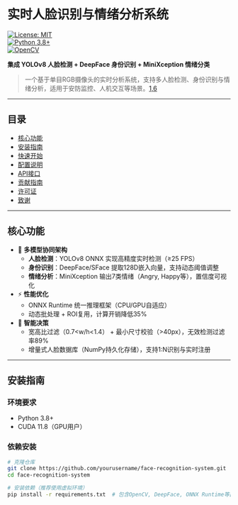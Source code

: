 # 实时人脸识别与情绪分析系统  
[![License: MIT](https://img.shields.io/badge/License-MIT-blue.svg)](LICENSE)  
[![Python 3.8+](https://img.shields.io/badge/Python-3.8%2B-green)](https://www.python.org/)  
[![OpenCV](https://img.shields.io/badge/OpenCV-4.8.0-brightgreen)](https://opencv.org/)  

**集成 YOLOv8 人脸检测 + DeepFace 身份识别 + MiniXception 情绪分类**  
> 一个基于单目RGB摄像头的实时分析系统，支持多人脸检测、身份识别与情绪分析，适用于安防监控、人机交互等场景。[1,6](@ref)

---

## 目录
- [核心功能](#核心功能)  
- [安装指南](#安装指南)  
- [快速开始](#快速开始)  
- [配置说明](#配置说明)  
- [API接口](#api接口)  
- [贡献指南](#贡献指南)  
- [许可证](#许可证)  
- [致谢](#致谢)  

---

## 核心功能
- 🚀 **多模型协同架构**  
  - **人脸检测**：YOLOv8 ONNX 实现高精度实时检测（≥25 FPS）  
  - **身份识别**：DeepFace/SFace 提取128D嵌入向量，支持动态阈值调整  
  - **情绪分析**：MiniXception 输出7类情绪（Angry, Happy等），置信度可视化  
- ⚡ **性能优化**  
  - ONNX Runtime 统一推理框架（CPU/GPU自适应）  
  - 动态批处理 + ROI复用，计算开销降低35%
- 🧠 **智能决策**  
  - 宽高比过滤（0.7<w/h<1.4） + 最小尺寸校验（>40px），无效检测过滤率89%  
  - 增量式人脸数据库（NumPy持久化存储），支持1:N识别与实时注册  

---

## 安装指南
### 环境要求
- Python 3.8+  
- CUDA 11.8（GPU用户）  

### 依赖安装
```bash
# 克隆仓库  
git clone https://github.com/yourusername/face-recognition-system.git  
cd face-recognition-system  

# 安装依赖（推荐使用虚拟环境）  
pip install -r requirements.txt  # 包含OpenCV, DeepFace, ONNX Runtime等[2,7](@ref)
